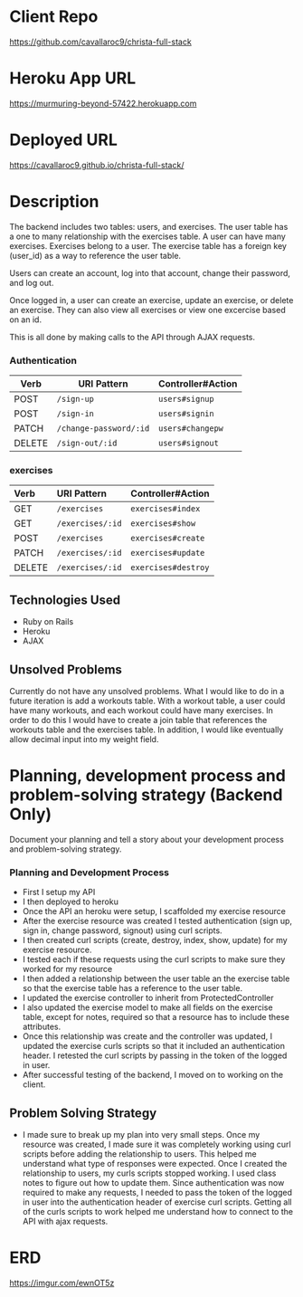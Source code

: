 # Client Repo
https://github.com/cavallaroc9/christa-full-stack

# Heroku App URL
https://murmuring-beyond-57422.herokuapp.com

# Deployed URL
https://cavallaroc9.github.io/christa-full-stack/


# Description
The backend includes two tables: users, and exercises. The user table has a one to many relationship with the exercises table. A user can have many exercises. Exercises belong to a user. The exercise table has a foreign key (user_id) as a way to reference the user table.

Users can create an account, log into that account, change their password, and log out.

Once logged in, a user can create an exercise, update an exercise, or delete an exercise. They can also view all exercises or view one excercise based on an id.

This is all done by making calls to the API through AJAX requests.


### Authentication

| Verb   | URI Pattern            | Controller#Action |
|--------|------------------------|-------------------|
| POST   | `/sign-up`             | `users#signup`    |
| POST   | `/sign-in`             | `users#signin`    |
| PATCH  | `/change-password/:id` | `users#changepw`  |
| DELETE | `/sign-out/:id`        | `users#signout`   |

### exercises

| Verb   | URI Pattern      | Controller#Action  |
|:-------|:-----------------|:-------------------|
| GET    | `/exercises`     | `exercises#index`  |
| GET    | `/exercises/:id` | `exercises#show`   |
| POST   | `/exercises`     | `exercises#create` |
| PATCH  | `/exercises/:id` | `exercises#update` |
| DELETE | `/exercises/:id` | `exercises#destroy`|


## Technologies Used
* Ruby on Rails
* Heroku
* AJAX


## Unsolved Problems
Currently do not have any unsolved problems. What I would like to do in a future iteration is add a workouts table. With a workout table, a user could have many workouts, and each workout could have many exercises. In order to do this I would have to create a join table that references the workouts table and the exercises table. In addition, I would like eventually allow decimal input into my weight field.

# Planning, development process and problem-solving strategy (Backend Only)
Document your planning and tell a story about your development process and problem-solving strategy.

### Planning and Development Process
* First I setup my API
* I then deployed to heroku
* Once the API an heroku were setup, I scaffolded my exercise resource
* After the exercise resource was created I tested authentication (sign up, sign in, change password, signout) using curl scripts.
* I then created curl scripts (create, destroy, index, show, update) for my exercise resource.
* I tested each if these requests using the curl scripts to make sure they worked for my resource
* I then added a relationship between the user table an the exercise table so that the exercise table has a reference to the user table.
* I updated the exercise controller to inherit from ProtectedController
* I also updated the exercise model to make all fields on the exercise table, except for notes, required so that a resource has to include these attributes.
* Once this relationship was create and the controller was updated, I updated the exercise curls scripts so that it included an authentication header. I retested the curl scripts by passing in the token of the logged in user.
* After successful testing of the backend, I moved on to working on the client.

## Problem Solving Strategy
* I made sure to break up my plan into very small steps. Once my resource was created, I made sure it was completely working using curl scripts before adding the relationship to users. This helped me understand what type of responses were expected. Once I created the relationship to users, my curls scripts stopped working. I used class notes to figure out how to update them. Since authentication was now required to make any requests, I needed to pass the token of the logged in user into the authentication header of exercise curl scripts. Getting all of the curls scripts to work helped me understand how to connect to the API with ajax requests.

# ERD
https://imgur.com/ewnOT5z
